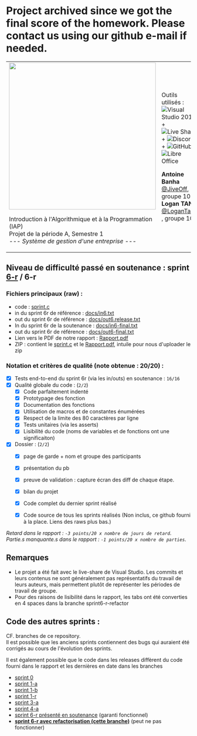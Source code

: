 # Project archived since we got the final score of the homework. Please contact us using our github e-mail if needed.

<table>
<tr><td>
      
<img src="https://www.iut.parisdescartes.fr/wp-content/uploads/sites/3/2020/10/UniversiteParis_IUTParis-RdS.png" width="400px">

Introduction à l'Algorithmique et à la Programmation (IAP)  
Projet de la période A, Semestre 1  
*--- Système de gestion d'une entreprise ---*

</td><td>
  
Outils utilisés :
![Visual Studio 2019](https://i.ibb.co/W0Zps9V/visual-Studio.png) +
![Live Share](https://i.ibb.co/GFHxLyx/liveshare.png) +
![Discord](https://i.ibb.co/pQ2X345/07dca80a102d4149e9736d4b162cff6f.png) +
![GitHub](https://i.ibb.co/7SwLgYW/favicon.png) +
![Libre Office](https://fr.libreoffice.org/themes/libreofficenew/favicon.ico)

**Antoine Banha** [@JiveOff](https://github.com/JiveOff/), groupe 102  
**Logan TANN** [@LoganTann](https://github.com/LoganTann/) , groupe 102

</td></tr></table>



## Niveau de difficulté passé en soutenance : sprint <u>6-r</u> / 6-r

### Fichiers principaux (raw) :
* code : [sprint.c](https://raw.githubusercontent.com/LoganTann/IAP-PJ1/sprint6-r-refactor/sprint.c)
* in du sprint 6r de référence : [docs/in6.txt](https://raw.githubusercontent.com/LoganTann/IAP-PJ1/sprint6-r-refactor/docs/in6.txt)
* out du sprint 6r de référence : [docs/out6.release.txt](https://raw.githubusercontent.com/LoganTann/IAP-PJ1/sprint6-r-refactor/docs/out6.release.txt)
* In du sprint 6r de la soutenance : [docs/in6-final.txt](https://raw.githubusercontent.com/LoganTann/IAP-PJ1/sprint6-r-refactor/docs/in6-final.txt)
* out du sprint 6r de référence : [docs/out6-final.txt](https://raw.githubusercontent.com/LoganTann/IAP-PJ1/sprint6-r-refactor/docs/out6-final.txt)
* Lien vers le PDF de notre rapport : [Rapport.pdf](https://raw.githubusercontent.com/LoganTann/IAP-PJ1/sprint6-r-refactor/Rapport.pdf)
* ZIP : contient le [sprint.c](https://raw.githubusercontent.com/LoganTann/IAP-PJ1/sprint6-r-refactor/sprint.c) et le [Rapport.pdf](https://raw.githubusercontent.com/LoganTann/IAP-PJ1/sprint6-r-refactor/Rapport.pdf), intuile pour nous d'uploader le zip

### Notation et critères de qualité (note obtenue : 20/20) :


- [x] Tests end-to-end du sprint 6r (via les in/outs) en soutenance : `16/16`
- [x] Qualité globale du code : (`2/2`) 
  - [x] Code parfaitement indenté
  - [x] Prototypage des fonction
  - [x] Documentation des fonctions
  - [x] Utilisation de macros et de constantes énumérées
  - [x] Respect de la limite des 80 caractères par ligne
  - [x] Tests unitaires (via les asserts)
  - [x] Lisibilité du code (noms de variables et de fonctions ont une significaiton)
- [x] Dossier : (`2/2`) 
  - [x] page de garde + nom et groupe des participants
  - [x] présentation du pb
  - [x] preuve de validation : capture écran des diff de chaque étape.
  - [x] bilan du projet
  - [x] Code complet du dernier sprint réalisé
  - [x] Code source de tous les sprints réalisés (Non inclus, ce github fourni à la place. Liens des raws plus bas.)


*Retard dans le rapport : `-3 points/20 x nombre de jours de retard`.*  
*Partie.s manquante.s dans le rapport : `-1 points/20 x nombre de parties`.*

## Remarques
* Le projet a été fait avec le live-share de Visual Studio. Les commits et leurs contenus ne sont généralement pas représentatifs du travail de leurs auteurs, mais permettent plutôt de représenter les périodes de travail de groupe.
* Pour des raisons de lisibilité dans le rapport, les tabs ont été converties en 4 spaces dans la branche sprint6-r-refactor

## Code des autres sprints :
CF. branches de ce repository.  
Il est possible que les anciens sprints contiennent des bugs qui auraient été
corrigés au cours de l'évolution des sprints.

Il est également possible que le code dans les releases diffèrent du code fourni dans le rapport et les dernières en date dans les branches

* [sprint 0](https://raw.githubusercontent.com/LoganTann/IAP-PJ1/master/sprint.c)
* [sprint 1-a](https://raw.githubusercontent.com/LoganTann/IAP-PJ1/sprint1-a/sprint.c)
* [sprint 1-b](https://raw.githubusercontent.com/LoganTann/IAP-PJ1/sprint1-b/sprint.c)
* [sprint 1-r](https://raw.githubusercontent.com/LoganTann/IAP-PJ1/sprint1-r/sprint.c)
* [sprint 3-a](https://raw.githubusercontent.com/LoganTann/IAP-PJ1/sprint3-a/sprint.c)
* [sprint 4-a](https://raw.githubusercontent.com/LoganTann/IAP-PJ1/sprint4-a/sprint.c)
* [sprint 6-r présenté en soutenance](https://raw.githubusercontent.com/LoganTann/IAP-PJ1/sprint6-r/sprint.c) (garanti fonctionnel)
* [**sprint 6-r avec refactorisation (cette branche)**](https://raw.githubusercontent.com/LoganTann/IAP-PJ1/sprint6-r-refactor/sprint.c) (peut ne pas fonctionner)
